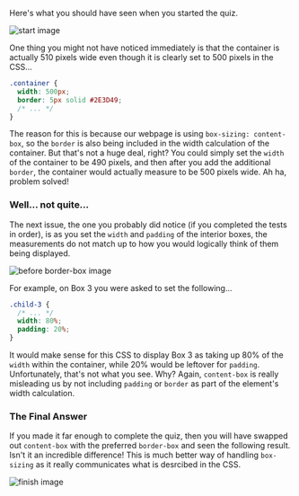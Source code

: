Here's what you should have seen when you started the quiz.

![start image](http://udacity.github.io/fend/lessons/L5/problem-set/02-keep-it-boxy/boxy-1.png)

One thing you might not have noticed immediately is that the container is actually 510 pixels wide even though it is clearly set to 500 pixels in the CSS...

```css
.container {
  width: 500px;
  border: 5px solid #2E3D49;
  /* ... */
}
```

The reason for this is because our webpage is using `box-sizing: content-box`, so the `border` is also being included in the width calculation of the container. But that's not a huge deal, right? You could simply set the `width` of the container to be 490 pixels, and then after you add the additional `border`, the container would actually measure to be 500 pixels wide. Ah ha, problem solved!

### Well... not quite...

The next issue, the one you probably did notice (if you completed the tests in order), is as you set the `width` and `padding` of the interior boxes, the measurements do not match up to how you would logically think of them being displayed.

![before border-box image](http://udacity.github.io/fend/lessons/L5/problem-set/02-keep-it-boxy/boxy-2.png)

For example, on Box 3 you were asked to set the following...

```css
.child-3 {
  /* ... */
  width: 80%;
  padding: 20%;
}
```

It would make sense for this CSS to display Box 3 as taking up 80% of the `width` within the container, while 20% would be leftover for `padding`. Unfortunately, that's not what you see. Why? Again, `content-box` is really misleading us by not including `padding` or `border` as part of the element's width calculation.

### The Final Answer

If you made it far enough to complete the quiz, then you will have swapped out `content-box` with the preferred `border-box` and seen the following result. Isn't it an incredible difference! This is much better way of handling `box-sizing` as it really communicates what is desrcibed in the CSS.

![finish image](http://udacity.github.io/fend/lessons/L5/problem-set/02-keep-it-boxy/boxy-3.png)